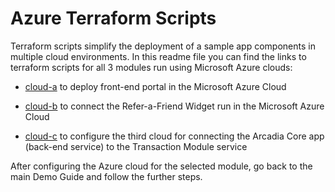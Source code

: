 # Azure Terraform Scripts

Terraform scripts simplify the deployment of a sample app components in multiple cloud environments. In this readme file you can find the links to terraform scripts for all 3 modules run using Microsoft Azure clouds:

- [cloud-a](https://github.com/f5devcentral/xcmcndemoguide/tree/main/terraform/cloud-a/azure) to deploy front-end portal in the Microsoft Azure Cloud

- [cloud-b](https://github.com/f5devcentral/xcmcndemoguide/tree/main/terraform/cloud-b/azure) to connect the Refer-a-Friend Widget run in the Microsoft Azure Cloud

- [cloud-c](https://github.com/f5devcentral/xcmcndemoguide/tree/main/terraform/cloud-c/azure) to configure the third cloud for connecting the Arcadia Core app (back-end service) to the Transaction Module service

After configuring the Azure cloud for the selected module, go back to the main Demo Guide and follow the further steps.

